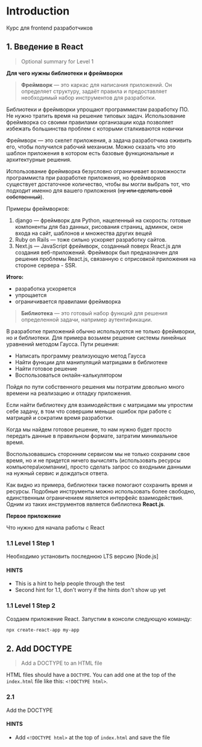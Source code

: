 # Introduction

Курс для frontend разработчиков

## 1. Введение в React

> Optional summary for Level 1

**Для чего нужны библиотеки и фреймворки**

> **Фреймворк** — это каркас для написания приложений.
> Он определяет структуру, задаёт правила и предоставляет необходимый набор
> инструментов для разработки.

Библиотеки и фреймворки упрощают программистам разработку ПО. Не нужно тратить
время на решение типовых задач. Использование фреймворка со своими правилами
организации кода позволяет избежать большинства проблем с которыми сталкиваются новички

Фреймворк — это скелет приложения, а задача разработчика оживить его, чтобы
получился рабочий механизм. Можно сказать что это шаблон приложения в котором есть
базовые функциональные и архитектурные решения.

Использование фреймворка безусловно ограничивает возможности программиста при
разработке приложения, но фреймворков существует достаточное количество, чтобы вы
могли выбрать тот, что подходит именно для вашего приложения
(~~ну или сделать свой собственный~~).

Примеры фреймворков:
   1. django — фреймворк для Python, нацеленный на скорость: готовые компоненты для
      баз данных, рисования страниц, админок, окон входа на сайт, шаблонов и
      множества других вещей
   1. Ruby on Rails — тоже сильно ускоряет разработку сайтов.
   1. Next.js — JavaScript фреймворк, созданный поверх React.js для создания веб-приложений.
      Фреймворк был предназначен для решения проблемы React.js,
      связанную с отрисовкой приложения на стороне сервера - SSR.
      
**Итого:**
   - разработка ускоряется
   - упрощается
   - ограничивается правилами фреймворка

> **Библиотека** — это готовый набор функций для решения определенной задачи,
> например аутентификации.

В разработке приложений обычно используются не только фреймворки, но и библиотеки.
Для примера возьмем решение системы линейных уравнений методом Гаусса.
Пути решения: 
   - Написать программу реализующую метод Гаусса
   - Найти функции для манипуляций матрицами в библиотеке
   - Найти готовое решение 
   - Воспользоваться онлайн-калькулятором

Пойдя по пути собственного решения мы потратим довольно много времени на реализацию
и отладку приложения.

Если найти библиотеку для взаимодействия с матрицами мы упростим себе задачу,
в том что совершим меньше ошибок при работе с матрицей и сократим время разработки.

Когда мы найдем готовое решение, то нам нужно будет просто передать данные в
правильном формате, затратим минимальное время.

Воспользовавшись сторонним сервисом мы не только сохраним свое время, но и
не придется ничего вычислять (использовать ресурсы компьютера\компании),
просто сделать запрос со входными данными на нужный сервис и дождаться ответа.

Как видно из примера, библиотеки также помогают сохранить время и ресурсы.
Подобные инструменты можно использовать более свободно, единственным ограничением
является интерфейс взаимодействия.
Одним из таких инструментов является библиотека **React.js**.

**Первое приложение**

Что нужно для начала работы с React

### 1.1 Level 1 Step 1

Необходимо установить последнюю LTS версию [Node.js]

#### HINTS

- This is a hint to help people through the test
- Second hint for 1.1, don't worry if the hints don't show up yet

### 1.1 Level 1 Step 2

Создаем приложение React. Запустим в консоли следующую команду:

```bash
npx create-react-app my-app
```

## 2. Add DOCTYPE

> Add a DOCTYPE to an HTML file

HTML files should have a `DOCTYPE`. You can add one at the top of the `index.html` file like this: `<!DOCTYPE html>`.

### 2.1

Add the DOCTYPE

#### HINTS

- Add `<!DOCTYPE html>` at the top of `index.html` and save the file
